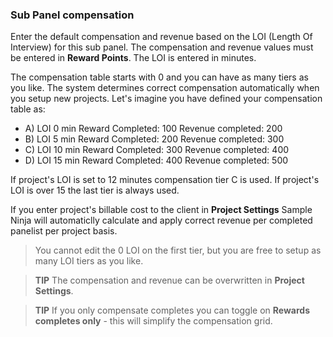 ### Sub Panel compensation

Enter the default compensation and revenue based on the LOI (Length Of Interview) for this sub panel. The compensation and revenue values must be entered in **Reward Points**. The LOI is entered in minutes.

The compensation table starts with 0 and you can have as many tiers as you like. The system determines correct compensation automatically when you setup new projects. Let's imagine you have defined your compensation table as:

- A) LOI 0 min Reward Completed: 100 Revenue completed: 200 
- B) LOI 5 min Reward Completed: 200 Revenue completed: 300 
- C) LOI 10 min Reward Completed: 300 Revenue completed: 400 
- D) LOI 15 min Reward Completed: 400 Revenue completed: 500 

If project's LOI is set to 12 minutes compensation tier C is used. 
If project's LOI is over 15 the last tier is always used.

If you enter project's billable cost to the client in **Project Settings** Sample Ninja will automaticlly calculate and apply correct revenue per completed panelist per project basis.

> You cannot edit the 0 LOI on the first tier, but you are free to setup as many LOI tiers as you like.

> **TIP** The compensation and revenue can be overwritten in **Project Settings**.

> **TIP** If you only compensate completes you can toggle on **Rewards completes only** - this will simplify the compensation grid.

